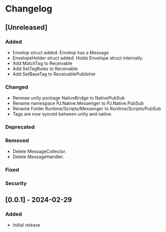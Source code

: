 # Changelog

## [Unreleased]

### Added

- Envelop struct added. Envelop has a Message
- EnvelopeHolder struct added. Holds Envelope struct internally.
- Add MatchTag to Receivable
- Add SetTagRules to Receivable
- Add SetBaseTag to ReceivablePublisher

### Changed

- Renmae unity package NativeBridge to NativePubSub
- Rename namespace PJ.Native.Messenger to PJ.Native.PubSub
- Rename Folder Runtime/Scripts/Messenger to Runtime/Scripts/PubSub
- Tags are now synced between unity and native.

### Deprecated

### Removed

- Delete MessageCollector.
- Delete MessageHandler.

### Fixed

### Security

## [0.0.1] - 2024-02-29

### Added
- Initial release